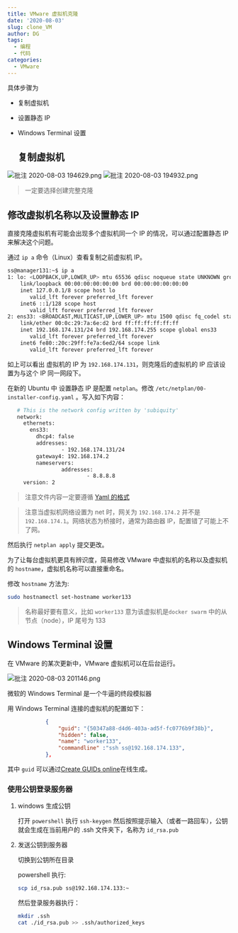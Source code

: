 ```yaml
---
title: VMware 虚拟机克隆
date: '2020-08-03'
slug: clone_VM
author: DG
tags: 
  - 编程
  - 代码
categories: 
  - VMware
---
```


具体步骤为

- 复制虚拟机

- 设置静态 IP

- Windows Terminal 设置

  ## 复制虚拟机

![批注 2020-08-03 194629.png](https://i.loli.net/2020/08/03/AnZhlWq9Ir8LYSo.png)
![批注 2020-08-03 194932.png](https://i.loli.net/2020/08/03/Q9qJWCI2ap3BLKP.png)

> 一定要选择创建完整克隆

## 修改虚拟机名称以及设置静态 IP

直接克隆虚拟机有可能会出现多个虚拟机同一个 IP 的情况，可以通过配置静态 IP 来解决这个问题。

通过 `ip a` 命令（Linux）查看复制之前虚拟机 IP。

```bash
ss@manager131:~$ ip a
1: lo: <LOOPBACK,UP,LOWER_UP> mtu 65536 qdisc noqueue state UNKNOWN group default qlen 1000
    link/loopback 00:00:00:00:00:00 brd 00:00:00:00:00:00
    inet 127.0.0.1/8 scope host lo
       valid_lft forever preferred_lft forever
    inet6 ::1/128 scope host
       valid_lft forever preferred_lft forever
2: ens33: <BROADCAST,MULTICAST,UP,LOWER_UP> mtu 1500 qdisc fq_codel state UP group default qlen 1000
    link/ether 00:0c:29:7a:6e:d2 brd ff:ff:ff:ff:ff:ff
    inet 192.168.174.131/24 brd 192.168.174.255 scope global ens33
       valid_lft forever preferred_lft forever
    inet6 fe80::20c:29ff:fe7a:6ed2/64 scope link
       valid_lft forever preferred_lft forever
```

如上可以看出 虚拟机的 IP 为 `192.168.174.131`，则克隆后的虚拟机的 IP 应该设置为与这个 IP 同一网段下。

在新的 Ubuntu 中 设置静态 IP 是配置 `netplan`。修改 `/etc/netplan/00-installer-config.yaml` 。写入如下内容：

```bash
   # This is the network config written by 'subiquity'
   network:
     ethernets:
       ens33:
         dhcp4: false
         addresses:
                 - 192.168.174.131/24
         gateway4: 192.168.174.2
         nameservers:
                 addresses:
                         - 8.8.8.8
     version: 2      
```

> 注意文件内容一定要遵循 [Yaml 的格式](http://www.ruanyifeng.com/blog/2016/07/yaml.html)

> 注意当虚拟机网络设置为 net 时，网关为 `192.168.174.2` 并不是 `192.168.174.1`。网络状态为桥接时，通常为路由器 IP，配置错了可能上不了网。

然后执行 `netplan apply` 提交更改。

为了让每台虚拟机更具有辨识度，简易修改 VMware 中虚拟机的名称以及虚拟机的 `hostname`，虚拟机名称可以直接重命名。

修改 `hostname` 方法为:

```bash
sudo hostnamectl set-hostname worker133
```

> 名称最好要有意义，比如 `worker133` 意为该虚拟机是`docker swarm` 中的从节点（node），IP 尾号为 133

## Windows Terminal 设置

在 VMware 的某次更新中，VMware 虚拟机可以在后台运行。

![批注 2020-08-03 201146.png](https://i.loli.net/2020/08/03/V4gzWCj87wQAd6r.png)

微软的 Windows Terminal 是一个牛逼的终段模拟器

用 Windows Terminal 连接的虚拟机的配置如下：

```json
            {
                "guid": "{50347a88-d4d6-403a-ad5f-fc0776b9f38b}",
                "hidden": false,
                "name": "worker133",
                "commandline" :"ssh ss@192.168.174.133",
            },
```

其中 `guid` 可以通过[Create GUIDs online](https://www.guidgen.com/)在线生成。

### 使用公钥登录服务器

1. windows 生成公钥

   打开 `powershell` 执行 `ssh-keygen` 然后按照提示输入（或者一路回车），公钥就会生成在当前用户的 .ssh 文件夹下，名称为 `id_rsa.pub`	

2. 发送公钥到服务器

   切换到公钥所在目录

   powershell 执行:

   ```bash
   scp id_rsa.pub ss@192.168.174.133:~
   ```

   然后登录服务器执行：

   ```bash
   mkdir .ssh
   cat ./id_rsa.pub >> .ssh/authorized_keys
   ```

   

